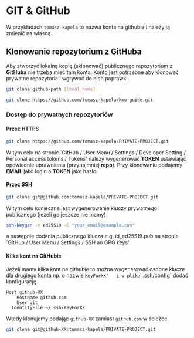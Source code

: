# GIT & GitHub

W przykładach `tomasz-kapela` to nazwa konta na githubie i należy ją zmienić na własną.

## Klonowanie repozytorium z GitHuba

Aby stworzyć lokalną kopię (sklonować) publicznego repozytorium z **GitHuba** nie trzeba mieć tam konta.
Konto jest potrzebne aby klonować prywatne repozytoria i wgrywać do nich poprawki. 

```bash
git clone github-path [local_name]

git clone https://github.com/tomasz-kapela/kmo-guide.git 
```

### Dostęp do prywatnych repozytoriów

#### Przez HTTPS

```bash
git clone https://github.com/tomasz-kapela/PRIVATE-PROJECT.git
```

W tym celu na stronie 
`GitHub / User Menu / Settings / Developer Setting / Personal access tokens / Tokens' 
należy wygenerować **TOKEN** ustawiając opowiednie uprawnienia (przynajmniej **repo**).
Przy klonowaniu podajemy **EMAIL** jako login a **TOKEN** jako hasło.

#### [Przez SSH](https://docs.github.com/en/authentication/connecting-to-github-with-ssh)

```bash
git clone git@github.com:tomasz-kapela/PRIVATE-PROJECT.git
```

W tym celu konieczne jest wygenerowanie kluczy prywatnego i publicznego (jeżeli go jeszcze nie mamy) 

```bash
ssh-keygen -t ed25519 -C "your_email@example.com"
```

a następnie dodania publicznego klucza e.g. id_ed25519.pub na stronie `GitHub / User Menu / Settings / SSH an GPG keys' 

#### Kilka kont na GitHubie

Jeżeli mamy kilka kont na githubie to można wygenerować osobne klucze dla drugiego konta np. o nazwie `KeyForXX'  
i w pliku `.ssh/config` dodać konfigurację 

```
Host github-XX
	HostName github.com
	User git
  IdentityFile ~/.ssh/KeyForXX
```

Wtedy klonujemy podając `github-XX` zamiast `github.com` w ścieżce.

```bash
git clone git@github-XX:tomasz-kapela/PRIVATE-PROJECT.git
```

